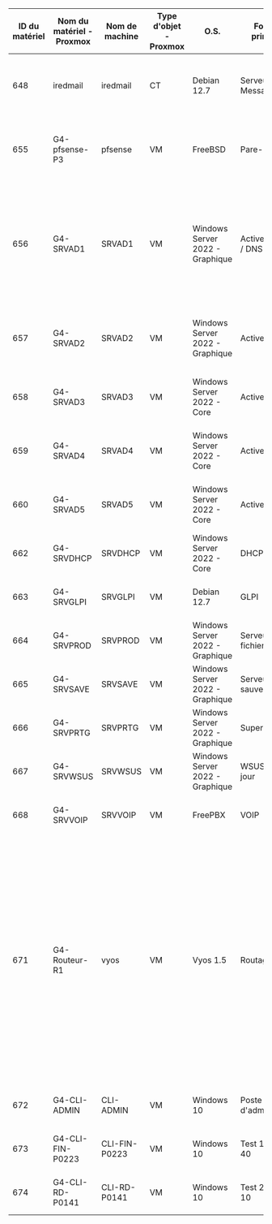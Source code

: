 | ID du matériel | Nom du matériel - Proxmox | Nom de machine | Type d'objet - Proxmox | O.S. | Fonction principale | N° de carte réseau | Adresse IP / CIDR | Nombre de disques | RAM |
|----------------|---------------------------|----------------|------------------------|------|---------------------|--------------------|-------------------|-------------------|-----|
| 648 | iredmail | iredmail | CT | Debian 12.7 | Serveur de Messagerie | vmbr655 | 10.15.190.10 /24 | disk 0 - Total : 8Go ; Libre : 3.47Go (45%) | Total : 4Go ; Utilisée : 2.4Go |
| 655 | G4-pfsense-P3 | pfsense | VM | FreeBSD | Pare-Feu / VPN | vmbr1 ; vmbr655 ; vmbr670 | 10.0.0.3 /29 10.15.255.254 /16 10.17.255.254 /17 | disk 0 - Total : 10Go ; Libre : 6.6Go (89%) | Total : 2Go ; Utilisée : 0.8Go |
| 656 | G4-SRVAD1 | SRVAD1 | VM | Windows Server 2022 - Graphique | Active Directory / DNS | vmbr655 | 10.15.200.1 /24 | disk 1 - Total : 32Go ; Libre : 14.6Go (45%) ; disk 3 - Total : 20Go ; Libre : 1.16Go (06%) | Total : 4Go ; Utilisée : 3.3Go |
| 657 | G4-SRVAD2 | SRVAD2 | VM | Windows Server 2022 - Graphique | Active Directory | vmbr655 | 10.15.200.2 /24 | disk 1 - Total : 32Go ; Libre : 13.7Go (43%) | Total : 4Go ; Utilisée : 2.4Go |
| 658 | G4-SRVAD3 | SRVAD3 | VM | Windows Server 2022 - Core | Active Directory | vmbr655 | 10.15.200.3 /24 | disk 1 - Total : 32Go ; Libre : Go (%) | Total : 2Go ; Utilisée : 0.8Go |
| 659 | G4-SRVAD4 | SRVAD4 | VM | Windows Server 2022 - Core | Active Directory | vmbr655 | 10.15.200.4 /24 | disk 1 - Total : 32Go ; Libre : Go (%) | Total : 2Go ; Utilisée : 1Go |
| 660 | G4-SRVAD5 | SRVAD5 | VM | Windows Server 2022 - Core | Active Directory | vmbr655 | 10.15.200.5 /24 | disk 1 - Total : 32Go ; Libre : Go (%) | Total : 2Go ; Utilisée : 1Go |
| 662 | G4-SRVDHCP | SRVDHCP | VM | Windows Server 2022 - Core | DHCP | vmbr655 | 10.15.200.10 /24 |-------------------|-----|
| 663 | G4-SRVGLPI | SRVGLPI | VM | Debian 12.7 | GLPI | vmbr655 | 10.15.200.20 /24 |-------------------|-----|
| 664 | G4-SRVPROD | SRVPROD | VM | Windows Server 2022 - Graphique | Serveur de fichiers | vmbr655 | 10.15.200.30 /24 |-------------------|-----|
| 665 | G4-SRVSAVE | SRVSAVE | VM | Windows Server 2022 - Graphique | Serveur de sauvegarde | vmbr655 | 10.15.200.40 /24 |-------------------|-----|
| 666 | G4-SRVPRTG | SRVPRTG | VM | Windows Server 2022 - Graphique | Supervision | vmbr655 | 10.15.200.50 /24 |-------------------|-----|
| 667 | G4-SRVWSUS | SRVWSUS | VM | Windows Server 2022 - Graphique | WSUS - Mise à jour | vmbr655 | 10.15.200.60 /24 |-------------------|-----|
| 668 | G4-SRVVOIP | SRVVOIP | VM | FreePBX | VOIP | vmbr655 | 10.15.200.70 /24 |-------------------|-----|
| 671 | G4-Routeur-R1 | vyos | VM | Vyos 1.5 | Routage | vmbr655 | 10.15.10.254 /24 10.15.20.254 /24 10.15.30.254 /24 10.15.40.254 /24 10.15.50.254 /24 10.15.60.254 /24 10.15.70.254 /24 10.15.80.254 /24 10.15.90.254 /24 10.15.100.254 /24 10.15.190.254 /24 10.15.200.254 /24 |-------------------|-----|
| 672 | G4-CLI-ADMIN | CLI-ADMIN | VM | Windows 10 | Poste d'administration | vmbr655 | 10.15.200.245 /24 |-------------------|-----|
| 673 | G4-CLI-FIN-P0223 | CLI-FIN-P0223 | VM | Windows 10 | Test 1 - VLAN 40 | vmbr655 | 10.15.40.1 /24 |-------------------|-----|
| 674 | G4-CLI-RD-P0141 | CLI-RD-P0141 | VM | Windows 10 | Test 2 - VLAN 10 | vmbr655 | 10.15.10.1 /24 |-------------------|-----|
